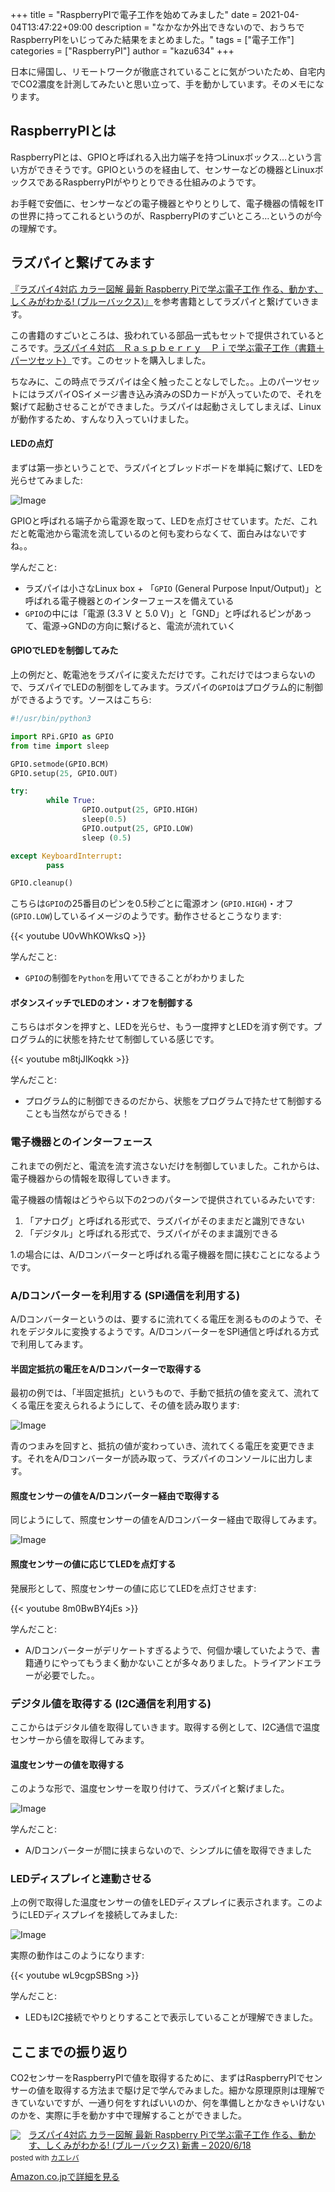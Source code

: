 +++
title = "RaspberryPIで電子工作を始めてみました"
date = 2021-04-04T13:47:22+09:00
description = "なかなか外出できないので、おうちでRaspberryPIをいじってみた結果をまとめました。"
tags = ["電子工作"]
categories = ["RaspberryPI"]
author = "kazu634"
+++

日本に帰国し、リモートワークが徹底されていることに気がついたため、自宅内でCO2濃度を計測してみたいと思い立って、手を動かしています。そのメモになります。

## RaspberryPIとは
RaspberryPIとは、GPIOと呼ばれる入出力端子を持つLinuxボックス…という言い方ができそうです。GPIOというのを経由して、センサーなどの機器とLinuxボックスであるRaspberryPIがやりとりできる仕組みのようです。

お手軽で安価に、センサーなどの電子機器とやりとりして、電子機器の情報をITの世界に持ってこれるというのが、RaspberryPIのすごいところ…というのが今の理解です。

## ラズパイと繋げてみます
[『ラズパイ4対応 カラー図解 最新 Raspberry Piで学ぶ電子工作 作る、動かす、しくみがわかる! (ブルーバックス)』](https://www.amazon.co.jp/%E3%83%A9%E3%82%BA%E3%83%91%E3%82%A44%E5%AF%BE%E5%BF%9C-Raspberry-Pi%E3%81%A7%E5%AD%A6%E3%81%B6%E9%9B%BB%E5%AD%90%E5%B7%A5%E4%BD%9C-%E4%BD%9C%E3%82%8B%E3%80%81%E5%8B%95%E3%81%8B%E3%81%99%E3%80%81%E3%81%97%E3%81%8F%E3%81%BF%E3%81%8C%E3%82%8F%E3%81%8B%E3%82%8B-%E3%83%96%E3%83%AB%E3%83%BC%E3%83%90%E3%83%83%E3%82%AF%E3%82%B9/dp/4065193397)を参考書籍としてラズパイと繋げていきます。

この書籍のすごいところは、扱われている部品一式もセットで提供されているところです。[ラズパイ４対応　Ｒａｓｐｂｅｒｒｙ　Ｐｉで学ぶ電子工作（書籍＋パーツセット）](https://akizukidenshi.com/catalog/g/gK-15352/)です。このセットを購入しました。

ちなみに、この時点でラズパイは全く触ったことなしでした。。上のパーツセットにはラズパイOSイメージ書き込み済みのSDカードが入っていたので、それを繋げて起動させることができました。ラズパイは起動さえしてしまえば、Linuxが動作するため、すんなり入っていけました。

#### LEDの点灯
まずは第一歩ということで、ラズパイとブレッドボードを単純に繋げて、LEDを光らせてみました:

![Image](https://farm66.staticflickr.com/65535/51058486767_857ab12b88_c.jpg)

GPIOと呼ばれる端子から電源を取って、LEDを点灯させています。ただ、これだと乾電池から電流を流しているのと何も変わらなくて、面白みはないですね。。

学んだこと:

- ラズパイは小さなLinux box + 「`GPIO` (General Purpose Input/Output)」と呼ばれる電子機器とのインターフェースを備えている
- `GPIO`の中には「電源 (3.3 V と 5.0 V)」と「GND」と呼ばれるピンがあって、電源→GNDの方向に繋げると、電流が流れていく

#### GPIOでLEDを制御してみた
上の例だと、乾電池をラズパイに変えただけです。これだけではつまらないので、ラズパイでLEDの制御をしてみます。ラズパイの`GPIO`はプログラム的に制御ができるようです。ソースはこちら:

```python
#!/usr/bin/python3

import RPi.GPIO as GPIO
from time import sleep

GPIO.setmode(GPIO.BCM)
GPIO.setup(25, GPIO.OUT)

try:
        while True:
                GPIO.output(25, GPIO.HIGH)
                sleep(0.5)
                GPIO.output(25, GPIO.LOW)
                sleep (0.5)

except KeyboardInterrupt:
        pass

GPIO.cleanup()
```

こちらは`GPIO`の25番目のピンを0.5秒ごとに電源オン (`GPIO.HIGH`)・オフ (`GPIO.LOW`)しているイメージのようです。動作させるとこうなります:

{{< youtube U0vWhKOWksQ >}}

学んだこと:

- `GPIO`の制御を`Python`を用いてできることがわかりました

#### ボタンスイッチでLEDのオン・オフを制御する
こちらはボタンを押すと、LEDを光らせ、もう一度押すとLEDを消す例です。プログラム的に状態を持たせて制御している感じです。

{{< youtube m8tjJlKoqkk >}}

学んだこと:

- プログラム的に制御できるのだから、状態をプログラムで持たせて制御することも当然ながらできる！

### 電子機器とのインターフェース
これまでの例だと、電流を流す流さないだけを制御していました。これからは、電子機器からの情報を取得していきます。

電子機器の情報はどうやら以下の2つのパターンで提供されているみたいです:

1. 「アナログ」と呼ばれる形式で、ラズパイがそのままだと識別できない
2. 「デジタル」と呼ばれる形式で、ラズパイがそのまま識別できる

1.の場合には、A/Dコンバーターと呼ばれる電子機器を間に挟むことになるようです。

### A/Dコンバーターを利用する (SPI通信を利用する)
A/Dコンバーターというのは、要するに流れてくる電圧を測るもののようで、それをデジタルに変換するようです。A/DコンバーターをSPI通信と呼ばれる方式で利用してみます。

#### 半固定抵抗の電圧をA/Dコンバーターで取得する
最初の例では、「半固定抵抗」というもので、手動で抵抗の値を変えて、流れてくる電圧を変えられるようにして、その値を読み取ります:

![Image](https://farm66.staticflickr.com/65535/51058488412_496ab3a90f_c.jpg)

青のつまみを回すと、抵抗の値が変わっていき、流れてくる電圧を変更できます。それをA/Dコンバーターが読み取って、ラズパイのコンソールに出力します。

#### 照度センサーの値をA/Dコンバーター経由で取得する
同じようにして、照度センサーの値をA/Dコンバーター経由で取得してみます。

![Image](https://farm66.staticflickr.com/65535/51058403726_03e95d6766_c.jpg)

#### 照度センサーの値に応じてLEDを点灯する
発展形として、照度センサーの値に応じてLEDを点灯させます:

{{< youtube 8m0BwBY4jEs >}}

学んだこと:

- A/Dコンバーターがデリケートすぎるようで、何個か壊していたようで、書籍通りにやってもうまく動かないことが多々ありました。トライアンドエラーが必要でした。。

### デジタル値を取得する (I2C通信を利用する)
ここからはデジタル値を取得していきます。取得する例として、I2C通信で温度センサーから値を取得してみます。

#### 温度センサーの値を取得する
このような形で、温度センサーを取り付けて、ラズパイと繋げました。

![Image](https://farm66.staticflickr.com/65535/51057680893_2f634d2f01_c.jpg)

学んだこと:

- A/Dコンバーターが間に挟まらないので、シンプルに値を取得できました

### LEDディスプレイと連動させる
上の例で取得した温度センサーの値をLEDディスプレイに表示されます。このようにLEDディスプレイを接続してみました:

![Image](https://farm66.staticflickr.com/65535/51057679453_f5343ea29e_c.jpg)


実際の動作はこのようになります:

{{< youtube wL9cgpSBSng >}}

学んだこと:

- LEDもI2C接続でやりとりすることで表示していることが理解できました。

## ここまでの振り返り
CO2センサーをRaspberryPIで値を取得するために、まずはRaspberryPIでセンサーの値を取得する方法まで駆け足で学んでみました。細かな原理原則は理解できていないですが、一通り何をすればいいのか、何を準備しとかなきゃいけないのかを、実際に手を動かす中で理解することができました。

<div class="krb-amzlt-box" style="margin-bottom:0px;"><div class="krb-amzlt-image" style="float:left;margin:0px 12px 1px 0px;"><a href="https://www.amazon.co.jp/%E3%83%A9%E3%82%BA%E3%83%91%E3%82%A44%E5%AF%BE%E5%BF%9C-Raspberry-Pi%E3%81%A7%E5%AD%A6%E3%81%B6%E9%9B%BB%E5%AD%90%E5%B7%A5%E4%BD%9C-%E4%BD%9C%E3%82%8B%E3%80%81%E5%8B%95%E3%81%8B%E3%81%99%E3%80%81%E3%81%97%E3%81%8F%E3%81%BF%E3%81%8C%E3%82%8F%E3%81%8B%E3%82%8B-%E3%83%96%E3%83%AB%E3%83%BC%E3%83%90%E3%83%83%E3%82%AF%E3%82%B9/dp/4065193397?&linkCode=li2&tag=simsnes-22&linkId=cb661ca1b13f63a10af0e7c8fc29a61a&language=ja_JP&ref_=as_li_ss_il" target="_blank" rel="nofollow" rel="nofollow"><img border="0" src="//ws-fe.amazon-adsystem.com/widgets/q?_encoding=UTF8&ASIN=4065193397&Format= _SL250_&ID=AsinImage&MarketPlace=JP&ServiceVersion=20070822&WS=1&tag=simsnes-22&language=ja_JP" ></a><img src="https://ir-jp.amazon-adsystem.com/e/ir?t=simsnes-22&language=ja_JP&l=li2&o=9&a=4065193397" width="1" height="1" border="0" alt="" style="border:none !important; margin:0px !important;" /></div><div class="krb-amzlt-info" style="line-height:120%; margin-bottom: 10px"><div class="krb-amzlt-name" style="margin-bottom:10px;line-height:120%"><a href="https://www.amazon.co.jp/%E3%83%A9%E3%82%BA%E3%83%91%E3%82%A44%E5%AF%BE%E5%BF%9C-Raspberry-Pi%E3%81%A7%E5%AD%A6%E3%81%B6%E9%9B%BB%E5%AD%90%E5%B7%A5%E4%BD%9C-%E4%BD%9C%E3%82%8B%E3%80%81%E5%8B%95%E3%81%8B%E3%81%99%E3%80%81%E3%81%97%E3%81%8F%E3%81%BF%E3%81%8C%E3%82%8F%E3%81%8B%E3%82%8B-%E3%83%96%E3%83%AB%E3%83%BC%E3%83%90%E3%83%83%E3%82%AF%E3%82%B9/dp/4065193397?&linkCode=li2&tag=simsnes-22&linkId=cb661ca1b13f63a10af0e7c8fc29a61a&language=ja_JP&ref_=as_li_ss_il" name="amazletlink" target="_blank" rel="nofollow" rel="nofollow">ラズパイ4対応 カラー図解 最新 Raspberry Piで学ぶ電子工作 作る、動かす、しくみがわかる! (ブルーバックス) 新書 – 2020/6/18</a><div class="krb-amzlt-powered-date" style="font-size:80%;margin-top:5px;line-height:120%">posted with <a href="https://kaereba.com/wind/" title="amazlet" target="_blank" rel="nofollow" rel="nofollow">カエレバ</a></div></div><div class="krb-amzlt-detail"></div><div class="krb-amzlt-sub-info" style="float: left;"><div class="krb-amzlt-link" style="margin-top: 5px"><a href="https://www.amazon.co.jp/%E3%83%A9%E3%82%BA%E3%83%91%E3%82%A44%E5%AF%BE%E5%BF%9C-Raspberry-Pi%E3%81%A7%E5%AD%A6%E3%81%B6%E9%9B%BB%E5%AD%90%E5%B7%A5%E4%BD%9C-%E4%BD%9C%E3%82%8B%E3%80%81%E5%8B%95%E3%81%8B%E3%81%99%E3%80%81%E3%81%97%E3%81%8F%E3%81%BF%E3%81%8C%E3%82%8F%E3%81%8B%E3%82%8B-%E3%83%96%E3%83%AB%E3%83%BC%E3%83%90%E3%83%83%E3%82%AF%E3%82%B9/dp/4065193397?&linkCode=li2&tag=simsnes-22&linkId=cb661ca1b13f63a10af0e7c8fc29a61a&language=ja_JP&ref_=as_li_ss_il" name="amazletlink" target="_blank" rel="nofollow" rel="nofollow">Amazon.co.jpで詳細を見る</a></div></div></div><div class="krb-amzlt-footer" style="clear: left"></div></div>
